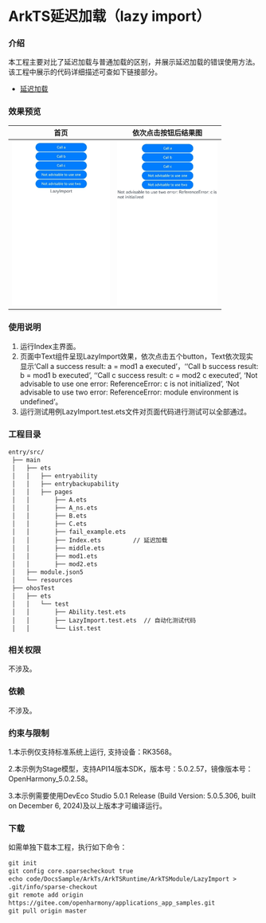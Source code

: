 # ArkTS延迟加载（lazy import）

### 介绍

本工程主要对比了延迟加载与普通加载的区别，并展示延迟加载的错误使用方法。该工程中展示的代码详细描述可查如下链接部分。

- [延迟加载](https://docs.openharmony.cn/pages/v5.0/zh-cn/application-dev/arkts-utils/arkts-lazy-import.md)

### 效果预览

| 首页                                                         | 依次点击按钮后结果图                                         |
| ------------------------------------------------------------ | ------------------------------------------------------------ |
| <img src="./screenshots/LazyImport1.png" style="zoom:50%;" /> | <img src="./screenshots/LazyImport2.png" style="zoom:50%;" /> |

### 使用说明

1. 运行Index主界面。
2. 页面中Text组件呈现LazyImport效果，依次点击五个button，Text依次现实显示‘Call a success result: a = mod1 a executed’，‘‘Call b success result: b = mod1 b executed’, ‘‘Call c success result: c = mod2 c executed’, ‘Not advisable to use one error: ReferenceError: c is not initialized’, ‘Not advisable to use two error: ReferenceError: module environment is undefined’。
3. 运行测试用例LazyImport.test.ets文件对页面代码进行测试可以全部通过。

### 工程目录

```
entry/src/
 ├── main
 │   ├── ets
 │   │   ├── entryability
 │   │   ├── entrybackupability
 │   │   ├── pages
 │   │       ├── A.ets               
 │   │       ├── A_ns.ets  
 │   │       ├── B.ets  
 │   │       ├── C.ets  
 │   │       ├── fail_example.ets  
 │   │       ├── Index.ets         // 延迟加载
 │   │       ├── middle.ets  
 │   │       ├── mod1.ets  
 │   │       ├── mod2.ets  
 │   ├── module.json5
 │   └── resources
 ├── ohosTest
 │   ├── ets
 │   │   └── test
 │   │       ├── Ability.test.ets 
 │   │       ├── LazyImport.test.ets  // 自动化测试代码
 │   │       └── List.test
```

### 相关权限

不涉及。

### 依赖

不涉及。

### 约束与限制

1.本示例仅支持标准系统上运行, 支持设备：RK3568。

2.本示例为Stage模型，支持API14版本SDK，版本号：5.0.2.57，镜像版本号：OpenHarmony_5.0.2.58。

3.本示例需要使用DevEco Studio 5.0.1 Release (Build Version: 5.0.5.306, built on December 6, 2024)及以上版本才可编译运行。

### 下载

如需单独下载本工程，执行如下命令：

````
git init
git config core.sparsecheckout true
echo code/DocsSample/ArkTs/ArkTSRuntime/ArkTSModule/LazyImport > .git/info/sparse-checkout
git remote add origin https://gitee.com/openharmony/applications_app_samples.git
git pull origin master
````